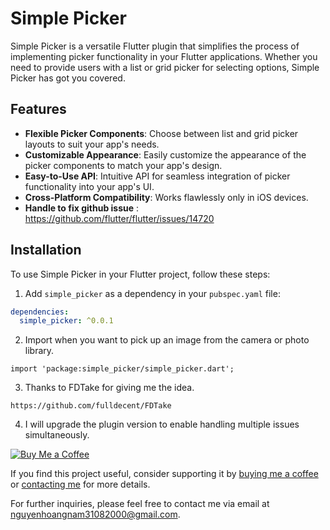 # Simple Picker

Simple Picker is a versatile Flutter plugin that simplifies the process of implementing picker functionality in your Flutter applications. Whether you need to provide users with a list or grid picker for selecting options, Simple Picker has got you covered.

## Features

- **Flexible Picker Components**: Choose between list and grid picker layouts to suit your app's needs.
- **Customizable Appearance**: Easily customize the appearance of the picker components to match your app's design.
- **Easy-to-Use API**: Intuitive API for seamless integration of picker functionality into your app's UI.
- **Cross-Platform Compatibility**: Works flawlessly only in iOS devices.
- **Handle to fix github issue** : https://github.com/flutter/flutter/issues/14720

## Installation

To use Simple Picker in your Flutter project, follow these steps:

1. Add `simple_picker` as a dependency in your `pubspec.yaml` file:

```yaml
dependencies:
  simple_picker: ^0.0.1
```

2. Import when you want to pick up an image from the camera or photo library.
```
import 'package:simple_picker/simple_picker.dart';
```
3. Thanks to FDTake for giving me the idea. 
```
https://github.com/fulldecent/FDTake
```
4. I will upgrade the plugin version to enable handling multiple issues simultaneously.

[![Buy Me a Coffee](https://www.buymeacoffee.com/assets/img/guidelines/download-assets-sm-2.svg)](https://www.facebook.com/namhoang3108/)

If you find this project useful, consider supporting it by [buying me a coffee](https://www.facebook.com/namhoang3108/) or [contacting me](mailto:nguyenhoangnam31082000@gmail.com) for more details.

For further inquiries, please feel free to contact me via email at [nguyenhoangnam31082000@gmail.com](mailto:nguyenhoangnam31082000@gmail.com).
